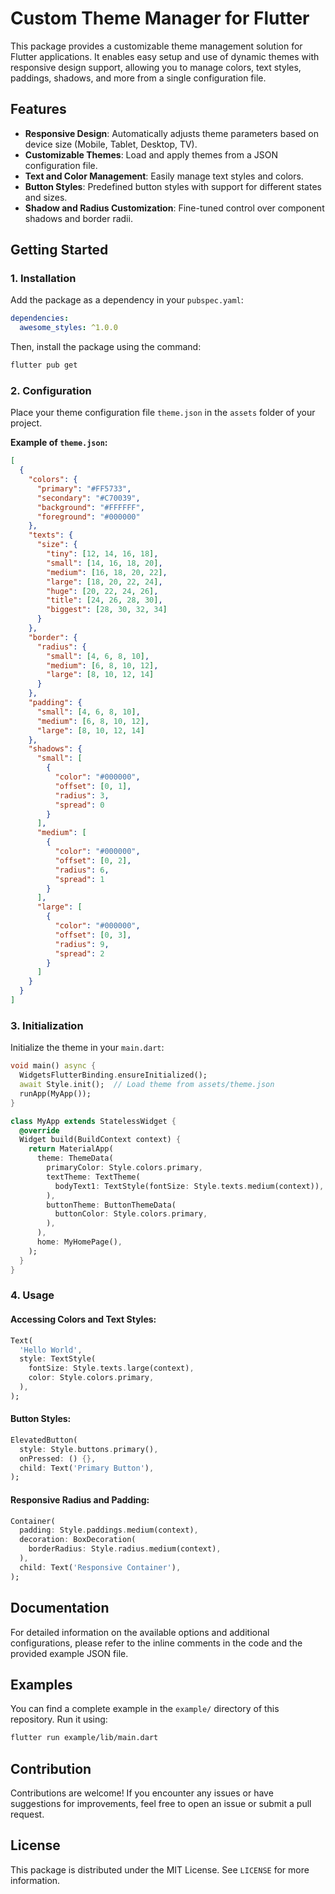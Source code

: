 # Custom Theme Manager for Flutter

This package provides a customizable theme management solution for Flutter applications. It enables easy setup and use of dynamic themes with responsive design support, allowing you to manage colors, text styles, paddings, shadows, and more from a single configuration file.

## Features

- **Responsive Design**: Automatically adjusts theme parameters based on device size (Mobile, Tablet, Desktop, TV).
- **Customizable Themes**: Load and apply themes from a JSON configuration file.
- **Text and Color Management**: Easily manage text styles and colors.
- **Button Styles**: Predefined button styles with support for different states and sizes.
- **Shadow and Radius Customization**: Fine-tuned control over component shadows and border radii.

## Getting Started

### 1. Installation

Add the package as a dependency in your `pubspec.yaml`:

```yaml
dependencies:
  awesome_styles: ^1.0.0
```

Then, install the package using the command:

```bash
flutter pub get
```

### 2. Configuration

Place your theme configuration file `theme.json` in the `assets` folder of your project.

**Example of `theme.json`:**

```json
[
  {
    "colors": {
      "primary": "#FF5733",
      "secondary": "#C70039",
      "background": "#FFFFFF",
      "foreground": "#000000"
    },
    "texts": {
      "size": {
        "tiny": [12, 14, 16, 18],
        "small": [14, 16, 18, 20],
        "medium": [16, 18, 20, 22],
        "large": [18, 20, 22, 24],
        "huge": [20, 22, 24, 26],
        "title": [24, 26, 28, 30],
        "biggest": [28, 30, 32, 34]
      }
    },
    "border": {
      "radius": {
        "small": [4, 6, 8, 10],
        "medium": [6, 8, 10, 12],
        "large": [8, 10, 12, 14]
      }
    },
    "padding": {
      "small": [4, 6, 8, 10],
      "medium": [6, 8, 10, 12],
      "large": [8, 10, 12, 14]
    },
    "shadows": {
      "small": [
        {
          "color": "#000000",
          "offset": [0, 1],
          "radius": 3,
          "spread": 0
        }
      ],
      "medium": [
        {
          "color": "#000000",
          "offset": [0, 2],
          "radius": 6,
          "spread": 1
        }
      ],
      "large": [
        {
          "color": "#000000",
          "offset": [0, 3],
          "radius": 9,
          "spread": 2
        }
      ]
    }
  }
]
```

### 3. Initialization

Initialize the theme in your `main.dart`:

```dart
void main() async {
  WidgetsFlutterBinding.ensureInitialized();
  await Style.init();  // Load theme from assets/theme.json
  runApp(MyApp());
}

class MyApp extends StatelessWidget {
  @override
  Widget build(BuildContext context) {
    return MaterialApp(
      theme: ThemeData(
        primaryColor: Style.colors.primary,
        textTheme: TextTheme(
          bodyText1: TextStyle(fontSize: Style.texts.medium(context)),
        ),
        buttonTheme: ButtonThemeData(
          buttonColor: Style.colors.primary,
        ),
      ),
      home: MyHomePage(),
    );
  }
}
```

### 4. Usage

#### **Accessing Colors and Text Styles:**

```dart
Text(
  'Hello World',
  style: TextStyle(
    fontSize: Style.texts.large(context),
    color: Style.colors.primary,
  ),
);
```

#### **Button Styles:**

```dart
ElevatedButton(
  style: Style.buttons.primary(),
  onPressed: () {},
  child: Text('Primary Button'),
);
```

#### **Responsive Radius and Padding:**

```dart
Container(
  padding: Style.paddings.medium(context),
  decoration: BoxDecoration(
    borderRadius: Style.radius.medium(context),
  ),
  child: Text('Responsive Container'),
);
```

## Documentation

For detailed information on the available options and additional configurations, please refer to the inline comments in the code and the provided example JSON file.

## Examples

You can find a complete example in the `example/` directory of this repository. Run it using:

```bash
flutter run example/lib/main.dart
```

## Contribution

Contributions are welcome! If you encounter any issues or have suggestions for improvements, feel free to open an issue or submit a pull request.

## License

This package is distributed under the MIT License. See `LICENSE` for more information.